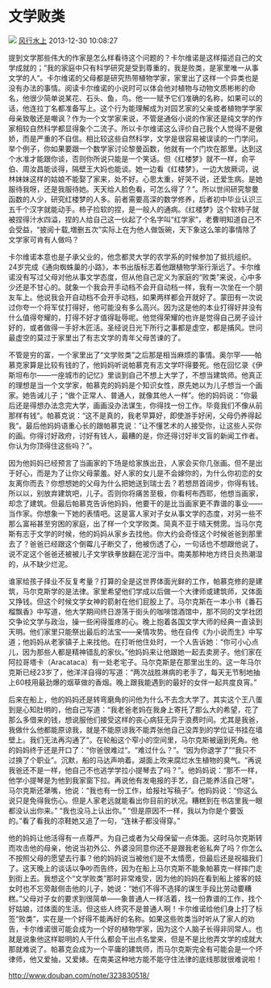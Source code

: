 # 文学败类


![](../images/343image_14029.jpeg)
  [风行水上](http://www.douban.com/people/1272884/) 2013-12-30 10:08:27

提到文学那些伟大的作家是怎么样看待这个问题的？卡尔维诺是这样描述自己的文学成就的；”我的家庭中只有科学研究是受到尊重的，我是败类，是家里唯一从事文学的人“。卡尔维诺的父母都是研究热带植物学家，家里出了这样一个异类也是没有办法的事情。阅读卡尔维诺的小说时可以体会他对植物与动物文质彬彬的命名，他很少简单说某花、石头、鱼，鸟。他一一赋予它们准确的名称，如果可以的话，他连拉丁名都准备写上。这个行为能理解成为对园艺家的父亲或者植物学学家母亲致敬还是嘲讽？作为一个文学家来说，不管是通俗小说的作家还是纯文学的作家相较自然科学都显得象个二流子。所以卡尔维诺这么评价自己我个人觉得不是傲娇，而是严重的不自信。相比较这些自然科学，文学是很容易被误读的一门学问。举个例子，你如果要跟一个数学家讨论黎曼函数，他就有一个门坎在那里。达到这个水准才能跟你谈，否则你所说只能是一个笑话。但《红楼梦》就不一样，俞平伯、周汝昌能谈得，隔壁王大妈也能谈。她一边看《红楼梦》，一边大放厥词，说林妹妹这样的姑娘不能娶了家来，处不好。心思太重，好哭不说，还爱生病。是她服待我呀，还是我服待她。天天给人脸色看，可怎么得了？”。所以世间研究黎曼函数的人少，研究红楼梦的人多。前者需要高深的数学修养，后者初中毕业认识三五千个汉字就能动手。柿子捡软的捏，是一般人的通病。《红楼梦》这个软柿子就被捏得汁水四溢，捏的人给自己这一伙起了个名字叫“红学家”，老曹明知道自己不会受益，“披阅十载,増删五次”实际上在为他人做饭碗，天下象这么笨的事情除了文学家可肯有人做吗？

卡尔维诺本意也是子承父业的，他念都灵大学的农学系的时候参加了抵抗组织。24岁完成《通向蜘蛛巢的小路》，本书出版标志着他跟植物学渐行渐远了。卡尔维诺没有写过父母对他从事文学态度，但从他自己定义为家庭的“败类”来说，心中多少还是不甘心的。就象一个我会开手动档不会开自动档一样，我有一次坐在一个朋友车上。他说我会开自动档不会开手动档，如果两样都会开就好了。蒙田有一次说过你夸一个将军仗打得好，他可能没有多么高兴。因为这是他的本业打得好并没有什么值得夸耀的，打得不好才值得耻辱呢。他觉得荣耀的也许是觉得自己房子设计好的，或者做得一手好木匠活。圣经说日光下所行之事都是虚空，都是捕风。世问最虚空的莫过于家里出了有志文学的青年父母苦谏的了。

不管是穷的富，一个家里出了“文学败类”之后那是相当麻烦的事情。奥尔罕——帕慕克家算是比较有钱的了，他妈妈听说帕慕克有志文学吓得要死。他在回忆录《伊斯坦布尔——一座城市的记忆》里谈到自己不想上大学了，不想当建筑师。他真正的理想是当一个文学家，帕慕克的妈妈是个知识女性，原先她以为儿子想当一个画家。她告诫儿子；“做个正常人、普通人，就像其他人一样”。他的妈妈说：”你最后还是得想办法念完大学，画画没办法谋生，你得找一份工作。毕竟我们不像从前那样有钱“。帕慕克说：“这不是真的，我老早算好，即使游手好闲，父母仍养得起我“。最后他妈妈语重心长的跟帕慕克说：”让不懂艺术的人接受你，让这些人买你的画。你得讨好政府，讨好有钱人，最糟的是，你还得讨好半文盲的新闻工作者。你认为你顶得住这些吗？”。

因为他妈妈已经预言了当画家的下场是给家族出丑，人家会买你几张画。但不是出于好心，而是为了让你父母蒙羞。好人家的女儿是不会嫁你的，为什么你初恋的女友离你而去？你想想她的父母为什么把她送到瑞士去？若想昂首阔步，你得有钱。所以以，别放弃建筑吧，儿子。否则你将痛苦至极，你看柯布西耶，他想当画家，却念了建筑。但最后帕慕克告诉他妈妈，他要干的是比当画家更不靠谱的事业——当作家。你想象一下她的表情吧。这是富人家对子女从事文学的态度，对另一些不那么富裕甚至穷困的家庭，出了样一个文学败类。简真不亚于晴天劈雳。当马尔克斯有志于文学的时候，他的妈妈从家乡去找他。你大约会奇怪这个时候爸爸到那里去了？爸爸已经跟这个倒霉儿子断交了，他被伤透了心，一句话也不想跟他说了。说不定这个爸爸还被被儿子文学铁拳放翻在泥泞当中。南美那种地方终日炎热潮湿的，从不缺少烂泥。

谁家给孩子择业不反复考量？打算的全是这世界体面光鲜的工作，帕慕克修的是建筑，马尔克斯学的是法律。家里希望他们学成以后做一个大律师或建筑师，又体面又挣钱。但这个时候文学女神的箭射在他们屁股上了。马尔克斯在一本小书《番石榴飘香》中写道，他大学期间终日游荡于街头的咖啡馆酒馆中，那不同的文学社团交争论文学与政治，操一些闲得蛋疼的心。晚上抱着各国文学大师的经典一直读到天明。他们家里只能祭出最后的法宝——亲情攻势。他在自传《为小说而生》中写道；他妈妈从老家镇子上来找他。在打听他住处时，一个人告诉她：“你可小心点儿，因为那些人都是精神错乱的家伙。”他妈妈来让他跟她一起去卖房子。他们家在阿拉哥塔卡（Aracataca）有一处老宅子。马尔克斯是在那里出生的。这一年马尔克斯已经23岁了，他洋洋自得的写道：“两次战胜淋病的老手了，每天无节制地抽上60枝用最劲爆的烟草做的香烟。晚上跟我能遇到的最好的女伴一起共度良宵。”

后来在船上，他的妈妈还是转弯磨角的问他为什么不去念大学了。其实这个王八蛋到是心知肚明的，他自己写道：“我老爸老妈在我身上寄托了那么大的希望，花了那么多借来的钱，想说服他们接受这样的丧心病狂无异于浪费时间。尤其是我爸，我做什么他都能原谅我，就是不能原谅我不能弄张他自己没弄到的学位证书挂在墙壁上。我们无法再沟通了“。在轮船这个窄小的空间里，马尔克斯被逼到死角。他的妈妈终于还是开口了：“你爸很难过“。“难过什么？”。“因为你退学了”“我只不过换了个职业”。沉默，船的马达声响着。湖面上吹来腐烂水生植物的臭气。“再说我爸还不是一样，他自己不也逃学学拉小提琴去了吗？”。他妈妈说：“那不一样，他学小提琴是为他到我家窗下拉。再说他有发电报的手艺，自己能养活自己呀“。马尔克斯还犟嘴，他说：“我也有一份工作，给报社写稿子”。他妈妈说：“你这么说只是免得我伤心。但是人家老远就能看出你目前的状况。糟糕到在书店里我一眼都没认出你来。” “我也没马上认出你。” “但是原因不一样，我以为你是个要饭的。”看了看我的凉鞋她又追了一句，“连袜子都没得穿。”

他的妈妈让他活得有一点尊严。为自己或者为父母保留一点体面。这时马尔克斯转而攻击他的母亲，他说当初外公、外婆没同意你还不是跟我老爸私奔了吗？你怎么不按照父母的愿望去行事？他的妈妈说当被他们是不太情愿，但最后还是祝福我们了。这天晚上的谈话以争吵而告终，因为在船上马尔克斯不能象帕慕克一样摔门走到街上去。我想这个“文学败类”那时非常难受，因为他的妈妈在看到船上接客的妓女时也不忘旁敲侧击他的儿子，她说：“她们不得不选择的谋生手段比劳动要糟糕。”父母对子女的要求到很简单——象普通人一样活着，找一份靠谱的工作，找个好姑娘，过体面的生活。但这些人终究不是普通人啊！卡尔维诺给他们身上打了标签“败类”，实在是一个好得不能再好的名称。如果这些败类当时听从了家人的劝告，卡尔维诺很可能会成为一个好的植物学家，因为这个人脑子长得非同常人。也就是说象他这样聪明的人干什么都会干出点名堂来，但是不是比他弄文学的成就大那就难说了。帕慕克会成为一个平庸的建筑师，而马尔克斯完全有可能会是一个坏律师，他又爱抽，又爱婊。在南美这种地方能不能守住法律的底线那就很难说啦！

http://www.douban.com/note/323830518/